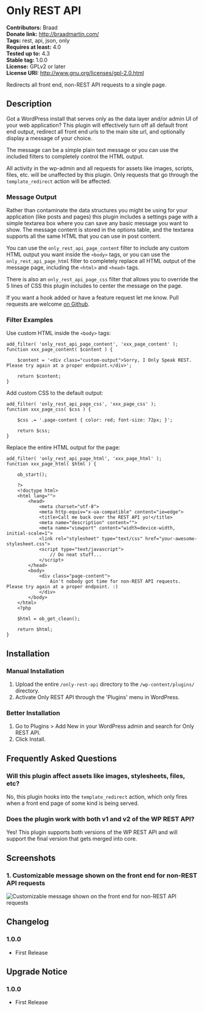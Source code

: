 # Only REST API #
**Contributors:** Braad  
**Donate link:** http://braadmartin.com/  
**Tags:** rest, api, json, only  
**Requires at least:** 4.0  
**Tested up to:** 4.3  
**Stable tag:** 1.0.0  
**License:** GPLv2 or later  
**License URI:** http://www.gnu.org/licenses/gpl-2.0.html  

Redirects all front end, non-REST API requests to a single page.

## Description ##

Got a WordPress install that serves only as the data layer and/or admin UI of your web application? This plugin will effectively turn off all default front end output, redirect all front end urls to the main site url, and optionally display a message of your choice.

The message can be a simple plain text message or you can use the included filters to completely control the HTML output.

All activity in the wp-admin and all requests for assets like images, scripts, files, etc. will be unaffected by this plugin. Only requests that go through the `template_redirect` action will be affected.

### Message Output ###

Rather than contaminate the data structures you might be using for your application (like posts and pages) this plugin includes a settings page with a simple textarea box where you can save any basic message you want to show. The message content is stored in the options table, and the textarea supports all the same HTML that you can use in post content.

You can use the `only_rest_api_page_content` filter to include any custom HTML output you want inside the `<body>` tags, or you can use the `only_rest_api_page_html` filter to completely replace all HTML output of the message page, including the `<html>` and `<head>` tags.

There is also an `only_rest_api_page_css` filter that allows you to override the 5 lines of CSS this plugin includes to center the message on the page.

If you want a hook added or have a feature request let me know. Pull requests are welcome [on Github](https://github.com/BraadMartin/only-rest-api "Only REST API on Github").

### Filter Examples ###

Use custom HTML inside the `<body>` tags:

	add_filter( 'only_rest_api_page_content', 'xxx_page_content' );
	function xxx_page_content( $content ) {

		$content = '<div class="custom-output">Sorry, I Only Speak REST. Please try again at a proper endpoint.</div>';

		return $content;
	}

Add custom CSS to the default output:

	add_filter( 'only_rest_api_page_css', 'xxx_page_css' );
	function xxx_page_css( $css ) {

		$css .= '.page-content { color: red; font-size: 72px; }';

		return $css;
	}

Replace the entire HTML output for the page:

	add_filter( 'only_rest_api_page_html', 'xxx_page_html' );
	function xxx_page_html( $html ) {

		ob_start();

		?>
		<!doctype html>
		<html lang="">
			<head>
				<meta charset="utf-8">
				<meta http-equiv="x-ua-compatible" content="ie=edge">
				<title>Call me back over the REST API yo!</title>
				<meta name="description" content="">
				<meta name="viewport" content="width=device-width, initial-scale=1">
				<link rel="stylesheet" type="text/css" href="your-awesome-stylesheet.css">
				<script type="text/javascript">
					// Do neat stuff...
				</script>
			</head>
			<body>
				<div class="page-content">
					Ain't nobody got time for non-REST API requests. Please try again at a proper endpoint. :)
				</div>
			</body>
		</html>
		<?php

		$html = ob_get_clean();

		return $html;
	}

## Installation ##

### Manual Installation ###

1. Upload the entire `/only-rest-api` directory to the `/wp-content/plugins/` directory.
1. Activate Only REST API through the 'Plugins' menu in WordPress.

### Better Installation ###

1. Go to Plugins > Add New in your WordPress admin and search for Only REST API.
1. Click Install.

## Frequently Asked Questions ##

### Will this plugin affect assets like images, stylesheets, files, etc? ###

No, this plugin hooks into the `template_redirect` action, which only fires when a front end page of some kind is being served.

### Does the plugin work with both v1 and v2 of the WP REST API? ###

Yes! This plugin supports both versions of the WP REST API and will support the final version that gets merged into core.

## Screenshots ##

### 1. Customizable message shown on the front end for non-REST API requests ###
![Customizable message shown on the front end for non-REST API requests](http://ps.w.org/only-rest-api/assets/screenshot-1.png)


## Changelog ##

### 1.0.0 ###
* First Release

## Upgrade Notice ##

### 1.0.0 ###
* First Release